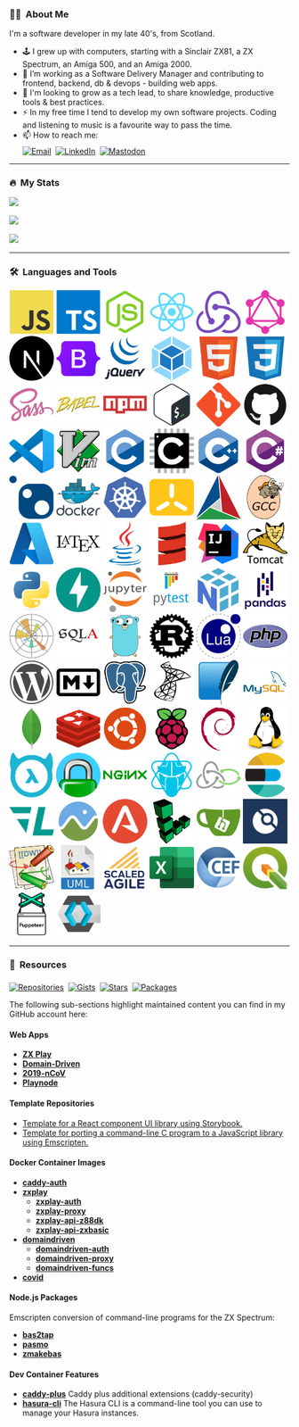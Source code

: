 ### :man_technologist: &nbsp;About Me

I'm a software developer in my late 40's, from Scotland.

<ul>
<li>🕹️ I grew up with computers, starting with a Sinclair ZX81, a ZX Spectrum, an Amiga 500, and an Amiga 2000.</li>
<li>🔭 I’m working as a Software Delivery Manager and contributing to frontend, backend, db & devops - building web apps.</li>
<li>🌱 I'm looking to grow as a tech lead, to share knowledge, productive tools & best practices.</li>
<li>⚡ In my free time I tend to develop my own software projects. Coding and listening to music is a favourite way to pass the time.</li>
<li>
  📫 How to reach me:<br/>
  <a href="mailto:stever@hey.com"><img align="middle" src="https://img.shields.io/badge/-stever%40hey.com-5522fa?style=flat&label=&labelColor=white&logo=Hey&logoColor=5522fa" title="" alt="Email"/></a>
  &nbsp;<a href="https://www.linkedin.com/in/csteve"><img align="middle" src="https://img.shields.io/badge/-csteve-2266c2?style=flat&logo=Linkedin&logoColor=white" title="LinkedIn" alt="LinkedIn"/></a>
  &nbsp;<a href="https://hachyderm.io/@stever"><img align="middle" src="https://img.shields.io/badge/-%40stever%40hachyderm.io-5538c7?style=flat&label=&labelColor=white&logo=Mastodon&logoColor=5538c7" title="Mastodon" alt="Mastodon"/></a>
</li>
</ul>

---

### 🔥 &nbsp;My Stats

<p align="left">
<a href="https://git.io/streak-stats"><img src="https://github-readme-stats.vercel.app/api?username=stever&count_private=true&show_icons=true&theme=vision-friendly-dark&hide_title=true"/></a><br/>
</p>

<p align="left">
<a href="https://git.io/streak-stats"><img src="https://github-readme-streak-stats.herokuapp.com?user=stever&theme=vision-friendly-dark&date_format=j%20M%5B%20Y%5D&mode=weekly"/></a><br/>
</p>

<p align="left">
<a href="https://git.io/streak-stats"><img src="https://github-readme-stats.vercel.app/api/top-langs/?username=stever&langs_count=10&layout=compact&theme=vision-friendly-dark"/></a>
</p>

---

### 🛠 &nbsp;Languages and Tools

<p>
<a href="https://en.wikipedia.org/wiki/JavaScript"><img src="https://github.com/devicons/devicon/blob/master/icons/javascript/javascript-original.svg" title="JavaScript" alt="JavaScript" width="80" height="80"/></a>
<a href="https://www.typescriptlang.org/"><img src="https://github.com/devicons/devicon/blob/master/icons/typescript/typescript-original.svg" title="TypeScript" alt="TypeScript" width="80" height="80"/></a>
<a href="https://www.typescriptlang.org/"><img src="https://github.com/devicons/devicon/blob/master/icons/nodejs/nodejs-original.svg" title="NodeJS" alt="NodeJS" width="80" height="80"/></a>
<a href="https://reactjs.org/"><img src="https://github.com/devicons/devicon/blob/master/icons/react/react-original.svg" title="React" alt="React" width="80" height="80"/></a>
<a href="https://redux.js.org/"><img src="https://github.com/devicons/devicon/blob/master/icons/redux/redux-original.svg" title="Redux" alt="Redux" width="80" height="80"/></a>
<a href="https://graphql.org/"><img src="https://github.com/devicons/devicon/blob/master/icons/graphql/graphql-plain.svg" title="GraphQL" alt="GraphQL" width="80" height="80"/></a>
<a href="https://nextjs.org/"><img src="https://github.com/devicons/devicon/blob/master/icons/nextjs/nextjs-original.svg" title="Next.js" alt="Next.js" width="80" height="80"/></a>
<a href="https://getbootstrap.com/"><img src="https://github.com/devicons/devicon/blob/master/icons/bootstrap/bootstrap-original.svg" title="Bootstrap" alt="Bootstrap" width="80" height="80"/></a>
<a href="https://jquery.com/"><img src="https://github.com/devicons/devicon/blob/master/icons/jquery/jquery-original-wordmark.svg" title="jQuery" alt="jQuery" width="80" height="80"/></a>
<a href="https://webpack.js.org/"><img src="https://github.com/devicons/devicon/blob/master/icons/webpack/webpack-original.svg" title="Webpack" alt="Webpack" width="80" height="80"/></a>
<a href="https://en.wikipedia.org/wiki/HTML5"><img src="https://github.com/devicons/devicon/blob/master/icons/html5/html5-original.svg" title="HTML5" alt="HTML5" width="80" height="80"/></a>
<a href="https://en.wikipedia.org/wiki/CSS"><img src="https://github.com/devicons/devicon/blob/master/icons/css3/css3-original.svg" title="CSS3" alt="CSS3" width="80" height="80"/></a>
<a href="https://sass-lang.com/"><img src="https://github.com/devicons/devicon/blob/master/icons/sass/sass-original.svg" title="SASS" alt="SASS" width="80" height="80"/></a>
<a href="https://babeljs.io/"><img src="https://github.com/devicons/devicon/blob/master/icons/babel/babel-original.svg" title="Babel" alt="Babel" width="80" height="80"/></a>
<a href="https://www.npmjs.com/"><img src="https://github.com/devicons/devicon/blob/master/icons/npm/npm-original-wordmark.svg" title="npm" alt="npm" width="80" height="80"/></a>
<a href="https://www.gnu.org/software/bash/"><img src="https://github.com/devicons/devicon/blob/master/icons/bash/bash-original.svg" title="Bash" alt="Bash" width="80" height="80"/></a>
<a href="https://git-scm.com/"><img src="https://github.com/devicons/devicon/blob/master/icons/git/git-original.svg" title="Git" alt="Git" width="80" height="80"/></a>
<a href="https://github.com/"><img src="https://github.com/devicons/devicon/blob/master/icons/github/github-original.svg" title="GitHub" alt="GitHub" width="80" height="80"/></a>
<a href="https://code.visualstudio.com/"><img src="https://github.com/devicons/devicon/blob/master/icons/vscode/vscode-original.svg" title="Visual Studio Code" alt="Visual Studio Code" width="80" height="80"/></a>
<a href="https://www.vim.org/"><img src="https://github.com/devicons/devicon/blob/master/icons/vim/vim-original.svg" title="Vim" alt="Vim" width="80" height="80"/></a>
<a href="https://en.wikipedia.org/wiki/C_(programming_language)"><img src="https://github.com/devicons/devicon/blob/master/icons/c/c-original.svg" title="C" alt="C" width="80" height="80"/></a>
<a href="https://en.wikipedia.org/wiki/Embedded_C"><img src="https://github.com/devicons/devicon/blob/master/icons/embeddedc/embeddedc-original.svg" title="Embedded C" alt="Embedded C" width="80" height="80"/></a>
<a href="https://en.wikipedia.org/wiki/C%2B%2B"><img src="https://github.com/devicons/devicon/blob/master/icons/cplusplus/cplusplus-original.svg" title="C++" alt="C++" width="80" height="80"/></a>
<a href="https://en.wikipedia.org/wiki/C_Sharp_(programming_language)"><img src="https://github.com/devicons/devicon/blob/master/icons/csharp/csharp-original.svg" title="C#" alt="C#" width="80" height="80"/></a>
<a href="https://www.nuget.org/"><img src="https://github.com/devicons/devicon/blob/master/icons/nuget/nuget-original.svg" title="NuGet" alt="NuGet" width="80" height="80"/></a>
<a href="https://www.docker.com/"><img src="https://github.com/devicons/devicon/blob/master/icons/docker/docker-original-wordmark.svg" title="Docker" alt="Docker" width="80" height="80"/></a>
<a href="https://kubernetes.io/"><img src="https://github.com/devicons/devicon/blob/master/icons/kubernetes/kubernetes-plain.svg" title="Kubernetes" alt="Kubernetes" width="80" height="80"/></a>
<a href="https://k3s.io/"><img src="https://github.com/devicons/devicon/blob/master/icons/k3s/k3s-original.svg" title="k3s" alt="k3s" width="80" height="80"/></a>
<a href="https://cmake.org/"><img src="https://github.com/devicons/devicon/blob/master/icons/cmake/cmake-original.svg" title="CMake" alt="CMake" width="80" height="80"/></a>
<a href="https://gcc.gnu.org/"><img src="https://github.com/devicons/devicon/blob/master/icons/gcc/gcc-original.svg" title="GCC" alt="GCC" width="80" height="80"/></a>
<a href="https://portal.azure.com/"><img src="https://github.com/devicons/devicon/blob/master/icons/azure/azure-original.svg" title="Azure" alt="Azure" width="80" height="80"/></a>
<a href="https://www.latex-project.org/"><img src="https://github.com/devicons/devicon/blob/master/icons/latex/latex-original.svg" title="Latex" alt="Latex" width="80" height="80"/></a>
<a href="https://openjdk.org/"><img src="https://github.com/devicons/devicon/blob/master/icons/java/java-original.svg" title="Java" alt="Java" width="80" height="80"/></a>
<a href="https://scala-lang.org/"><img src="https://github.com/devicons/devicon/blob/master/icons/scala/scala-original.svg" title="Scala" alt="Scala" width="80" height="80"/></a>
<a href="https://www.jetbrains.com/idea/"><img src="https://github.com/devicons/devicon/blob/master/icons/intellij/intellij-original.svg" title="IntelliJ" alt="IntelliJ" width="80" height="80"/></a>
<a href="https://tomcat.apache.org/"><img src="https://github.com/devicons/devicon/blob/master/icons/tomcat/tomcat-original-wordmark.svg" title="Tomcat" alt="Tomcat" width="80" height="80"/></a>
<a href="https://www.python.org/"><img src="https://github.com/devicons/devicon/blob/master/icons/python/python-original.svg" title="Python" alt="Python" width="80" height="80"/></a>
<a href="https://fastapi.tiangolo.com/"><img src="https://github.com/devicons/devicon/blob/master/icons/fastapi/fastapi-original.svg" title="FastAPI" alt="FastAPI" width="80" height="80"/></a>
<a href="https://jupyter.org/"><img src="https://github.com/devicons/devicon/blob/master/icons/jupyter/jupyter-original-wordmark.svg" title="Jupyter" alt="Jupyter" width="80" height="80"/></a>
<a href="https://docs.pytest.org/"><img src="https://github.com/devicons/devicon/blob/master/icons/pytest/pytest-original-wordmark.svg" title="pytest" alt="pytest" width="80" height="80"/></a>
<a href="https://numpy.org/"><img src="https://github.com/devicons/devicon/blob/master/icons/numpy/numpy-original.svg" title="NumPy" alt="NumPy" width="80" height="80"/></a>
<a href="https://pandas.pydata.org/"><img src="https://github.com/devicons/devicon/blob/master/icons/pandas/pandas-original-wordmark.svg" title="Pandas" alt="Pandas" width="80" height="80"/></a>
<a href="https://matplotlib.org/"><img src="https://github.com/stever/stever/blob/main/images/3rd-party-logos/Matplotlib.png" title="Matplotlib" alt="Matplotlib" width="80" height="80"/></a>
<a href="https://www.sqlalchemy.org/"><img src="https://github.com/devicons/devicon/blob/master/icons/sqlalchemy/sqlalchemy-original.svg" title="SQL Alchemy" alt="SQL Alchemy" width="80" height="80"/></a>
<a href="https://go.dev/"><img src="https://github.com/devicons/devicon/blob/master/icons/go/go-original.svg" title="Go" alt="Go" width="80" height="80"/></a>
<a href="https://www.rust-lang.org/"><img src="https://github.com/devicons/devicon/blob/master/icons/rust/rust-plain.svg" title="Rust" alt="Rust" width="80" height="80"/></a>
<a href="https://www.lua.org/"><img src="https://github.com/devicons/devicon/blob/master/icons/lua/lua-original-wordmark.svg" title="Lua" alt="Lua" width="80" height="80"/></a>
<a href="https://www.php.net/"><img src="https://github.com/devicons/devicon/blob/master/icons/php/php-original.svg" title="PHP" alt="PHP" width="80" height="80"/></a>
<a href="https://wordpress.org/"><img src="https://github.com/devicons/devicon/blob/master/icons/wordpress/wordpress-plain.svg" title="WordPress" alt="WordPress" width="80" height="80"/></a>
<a href="https://en.wikipedia.org/wiki/Markdown"><img src="https://github.com/devicons/devicon/blob/master/icons/markdown/markdown-original.svg" title="Markdown" alt="Markdown" width="80" height="80"/></a>
<a href="https://www.postgresql.org/"><img src="https://github.com/devicons/devicon/blob/master/icons/postgresql/postgresql-original.svg" title="PostgreSQL" alt="PostgreSQL" width="80" height="80"/></a>
<a href="https://www.microsoft.com/sql-server"><img src="https://github.com/devicons/devicon/blob/master/icons/microsoftsqlserver/microsoftsqlserver-plain.svg" title="Microsoft SQL Server" alt="Microsoft SQL Server" width="80" height="80"/></a>
<a href="https://www.sqlite.org/"><img src="https://github.com/devicons/devicon/blob/master/icons/sqlite/sqlite-original.svg" title="SQLite" alt="SQLite" width="80" height="80"/></a>
<a href="https://mariadb.org/"><img src="https://github.com/devicons/devicon/blob/master/icons/mysql/mysql-original-wordmark.svg" title="MySQL" alt="MySQL" width="80" height="80"/></a>
<a href="https://www.mongodb.com/"><img src="https://github.com/devicons/devicon/blob/master/icons/mongodb/mongodb-original.svg" title="MongoDB" alt="MongoDB" width="80" height="80"/></a>
<a href="https://redis.io/"><img src="https://github.com/devicons/devicon/blob/master/icons/redis/redis-original.svg" title="Redis" alt="Redis" width="80" height="80"/></a>
<a href="https://ubuntu.com/"><img src="https://github.com/devicons/devicon/blob/master/icons/ubuntu/ubuntu-plain.svg" title="Ubuntu" alt="Ubuntu" width="80" height="80"/></a>
<a href="https://www.raspberrypi.com/"><img src="https://github.com/devicons/devicon/blob/master/icons/raspberrypi/raspberrypi-original.svg" title="Raspberry Pi" alt="Raspberry Pi" width="80" height="80"/></a>
<a href="https://www.debian.org/"><img src="https://github.com/devicons/devicon/blob/master/icons/debian/debian-original.svg" title="Debian" alt="Debian" width="80" height="80"/></a>
<a href="https://kernel.org/"><img src="https://github.com/devicons/devicon/blob/master/icons/linux/linux-original.svg" title="Linux" alt="Linux" width="80" height="80"/></a>
<a href="https://hasura.io/"><img src="https://github.com/stever/stever/blob/main/images/3rd-party-logos/Hasura.png" title="Hasura" alt="Hasura" width="80" height="80"/></a>
<a href="https://caddyserver.com/"><img src="https://github.com/stever/stever/blob/main/images/3rd-party-logos/Caddy.png" title="Caddy" alt="Caddy" width="80" height="80"/></a>
<a href="https://nginx.org/"><img src="https://github.com/devicons/devicon/blob/master/icons/nginx/nginx-original.svg" title="NGiNX" alt="NGiNX" width="80" height="80"/></a>
<a href="https://www.primefaces.org/primereact/"><img src="https://github.com/stever/stever/blob/main/images/3rd-party-logos/PrimeReact.png" title="PrimeReact" alt="PrimeReact" width="80" height="80"/></a>
<a href="https://redux-saga.js.org/"><img src="https://github.com/stever/stever/blob/main/images/3rd-party-logos/Redux-Saga.png" title="Redux-Saga" alt="Redux-Saga" width="80" height="80"/></a>
<a href="https://www.elastic.co/elasticsearch/"><img src="https://github.com/stever/stever/blob/main/images/3rd-party-logos/Elasticsearch.png" title="Elasticsearch" alt="Elasticsearch" width="80" height="80"/></a>
<a href="https://lucene.apache.org/"><img src="https://github.com/stever/stever/blob/main/images/3rd-party-logos/Lucene.png" title="Lucene" alt="Lucene" width="80" height="80"/></a>
<a href="https://cesium.com/platform/cesiumjs/"><img src="https://github.com/stever/stever/blob/main/images/3rd-party-logos/Cesium.png" title="CesiumJS" alt="CesiumJS" width="80" height="80"/></a>
<a href="https://www.antlr.org/"><img src="https://github.com/stever/stever/blob/main/images/3rd-party-logos/ANTLR.png" title="ANTLR" alt="ANTLR" width="80" height="80"/></a>
<a href="https://www.linode.com/"><img src="https://github.com/stever/stever/blob/main/images/3rd-party-logos/Linode.png" title="Linode" alt="Linode" width="80" height="80"/></a>
<a href="https://gitea.io/"><img src="https://github.com/stever/stever/blob/main/images/3rd-party-logos/Gitea.png" title="Gitea" alt="Gitea" width="80" height="80"/></a>
<a href="https://www.drone.io/"><img src="https://github.com/stever/stever/blob/main/images/3rd-party-logos/Drone.png" title="Drone" alt="Drone" width="80" height="80"/></a>
<a href="https://www.dokuwiki.org/dokuwiki"><img src="https://github.com/stever/stever/blob/main/images/3rd-party-logos/DokuWiki.png" title="DokuWiki" alt="DokuWiki" width="80" height="80"/></a>
<a href="https://plantuml.com/"><img src="https://github.com/stever/stever/blob/main/images/3rd-party-logos/PlantUML.png" title="PlantUML" alt="PlantUML" width="80" height="80"/></a>
<a href="https://scaledagile.com/"><img src="https://github.com/stever/stever/blob/main/images/3rd-party-logos/Scaled Agile.png" title="Scaled Agile" alt="Scaled Agile" width="80" height="80"/></a>
<a href="https://www.microsoft.com/microsoft-365/excel"><img src="https://github.com/stever/stever/blob/main/images/3rd-party-logos/Excel.png" title="Excel" alt="Excel" width="80" height="80"/></a>
<a href="https://cefsharp.github.io/"><img src="https://github.com/stever/stever/blob/main/images/3rd-party-logos/CefSharp.png" title="CefSharp" alt="CefSharp" width="80" height="80"/></a>
<a href="https://www.qgis.org/"><img src="https://github.com/stever/stever/blob/main/images/3rd-party-logos/QGIS.png" title="QGIS" alt="QGIS" width="80" height="80"/></a>
<a href="https://pptr.dev/"><img src="https://github.com/stever/stever/blob/main/images/3rd-party-logos/Puppeteer.png" title="Puppeteer" alt="Puppeteer" width="80" height="80"/></a>
<a href="https://www.keycloak.org/"><img src="https://github.com/stever/stever/blob/main/images/3rd-party-logos/Keycloak.png" title="Keycloak" alt="Keycloak" width="80" height="80"/></a>
</p>

---

### 💾 &nbsp;Resources

<p>
  <a href="https://github.com/stever?tab=repositories"><img align="middle" src="https://img.shields.io/badge/-Repositories-silver?style=flat&label=&labelColor=black&logo=GitHub&logoColor=silver" title="Repositories" alt="Repositories"/></a>
  &nbsp;<a href="https://gist.github.com/stever/"><img align="middle" src="https://img.shields.io/badge/-Gists-silver?style=flat&label=&labelColor=black&logo=GitHub&logoColor=silver" title="Gists" alt="Gists"/></a>
  &nbsp;<a href="https://github.com/stever?tab=stars"><img align="middle" src="https://img.shields.io/badge/-Stars-silver?style=flat&label=&labelColor=black&logo=GitHub&logoColor=silver" title="Stars" alt="Stars"/></a>
  &nbsp;<a href="https://github.com/stever?tab=packages"><img align="middle" src="https://img.shields.io/badge/-Packages-silver?style=flat&label=&labelColor=black&logo=GitHub&logoColor=silver" title="Packages" alt="Packages"/></a>
</p>

The following sub-sections highlight maintained content you can find in my GitHub account here:

#### Web Apps

- **[ZX Play](https://github.com/stever/zxplay)**
- **[Domain-Driven](https://github.com/stever/domaindriven)**
- **[2019-nCoV](https://github.com/stever/covid)**
- **[Playnode](https://github.com/stever/playnode)**

#### Template Repositories

- [Template for a React component UI library using Storybook.](https://github.com/stever/react-ui-npm-template)
- [Template for porting a command-line C program to a JavaScript library using Emscripten.](https://github.com/stever/emscripten-fs-template)

#### Docker Container Images

- **[caddy-auth](https://github.com/stever/caddy-auth/pkgs/container/caddy-auth)**
- **[zxplay](https://github.com/stever/zxplay/pkgs/container/zxplay)**
  - **[zxplay-auth](https://github.com/stever/zxplay-auth/pkgs/container/zxplay-auth)**
  - **[zxplay-proxy](https://github.com/stever/zxplay-proxy/pkgs/container/zxplay-proxy)**
  - **[zxplay-api-z88dk](https://github.com/stever/zxplay-api-z88dk/pkgs/container/zxplay-api-z88dk)**
  - **[zxplay-api-zxbasic](https://github.com/stever/zxplay-api-zxbasic/pkgs/container/zxplay-api-zxbasic)**
- **[domaindriven](https://github.com/stever/domaindriven/pkgs/container/domaindriven)**
  - **[domaindriven-auth](https://github.com/stever/domaindriven/pkgs/container/domaindriven-auth)**
  - **[domaindriven-proxy](https://github.com/stever/domaindriven/pkgs/container/domaindriven-proxy)**
  - **[domaindriven-funcs](https://github.com/stever/domaindriven/pkgs/container/domaindriven-funcs)**
- **[covid](https://github.com/stever/covid/pkgs/container/covid)**

#### Node.js Packages

Emscripten conversion of command-line programs for the ZX Spectrum:

- **[bas2tap](https://www.npmjs.com/package/bas2tap)**
- **[pasmo](https://www.npmjs.com/package/pasmo)**
- **[zmakebas](https://www.npmjs.com/package/zmakebas)**

#### Dev Container Features

- **[caddy-plus](https://github.com/stever/devcontainer-features/pkgs/container/devcontainer-features%2Fcaddy-plus)** Caddy plus additional extensions (caddy-security)
- **[hasura-cli](https://github.com/stever/devcontainer-features/pkgs/container/devcontainer-features%2Fhasura-cli)** The Hasura CLI is a command-line tool you can use to manage your Hasura instances.
